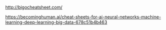 http://bigocheatsheet.com/

https://becominghuman.ai/cheat-sheets-for-ai-neural-networks-machine-learning-deep-learning-big-data-678c51b4b463